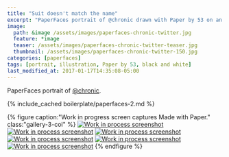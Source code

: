 ```yaml
---
title: "Suit doesn't match the name"
excerpt: "PaperFaces portrait of @chronic drawn with Paper by 53 on an iPad."
image: 
  path: &image /assets/images/paperfaces-chronic-twitter.jpg 
  feature: *image
  teaser: /assets/images/paperfaces-chronic-twitter-teaser.jpg
  thumbnail: /assets/images/paperfaces-chronic-twitter-150.jpg
categories: [paperfaces]
tags: [portrait, illustration, Paper by 53, black and white]
last_modified_at: 2017-01-17T14:35:08-05:00
---
```


PaperFaces portrait of [@chronic](https://twitter.com/chronic).

{% include_cached boilerplate/paperfaces-2.md %}

{% figure caption:"Work in progress screen captures Made with Paper." class:"gallery-3-col" %}
[![Work in process screenshot](/assets/images/paperfaces-chronic-process-1-600.jpg)](/assets/images/paperfaces-chronic-process-1-lg.jpg) [![Work in process screenshot](/assets/images/paperfaces-chronic-process-2-600.jpg)](/assets/images/paperfaces-chronic-process-2-lg.jpg) [![Work in process screenshot](/assets/images/paperfaces-chronic-process-3-600.jpg)](/assets/images/paperfaces-chronic-process-3-lg.jpg) [![Work in process screenshot](/assets/images/paperfaces-chronic-process-4-600.jpg)](/assets/images/paperfaces-chronic-process-4-lg.jpg) [![Work in process screenshot](/assets/images/paperfaces-chronic-process-5-600.jpg)](/assets/images/paperfaces-chronic-process-5-lg.jpg) [![Work in process screenshot](/assets/images/paperfaces-chronic-process-5-600.jpg)](/assets/images/paperfaces-chronic-process-5-lg.jpg)
{% endfigure %}
